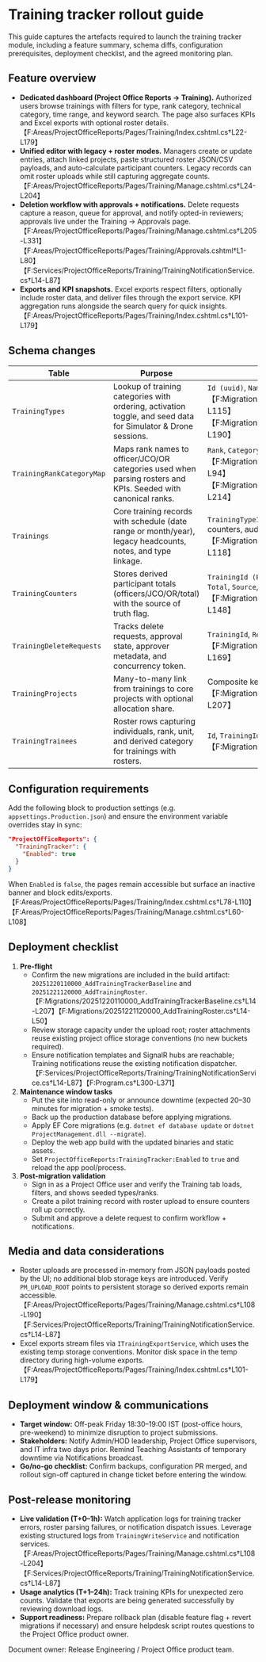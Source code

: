 # Training tracker rollout guide

This guide captures the artefacts required to launch the training tracker module, including a feature summary, schema diffs, configuration prerequisites, deployment checklist, and the agreed monitoring plan.

## Feature overview

- **Dedicated dashboard (Project Office Reports → Training).** Authorized users browse trainings with filters for type, rank category, technical category, time range, and keyword search. The page also surfaces KPIs and Excel exports with optional roster details. 【F:Areas/ProjectOfficeReports/Pages/Training/Index.cshtml.cs†L22-L179】
- **Unified editor with legacy + roster modes.** Managers create or update entries, attach linked projects, paste structured roster JSON/CSV payloads, and auto-calculate participant counters. Legacy records can omit roster uploads while still capturing aggregate counts. 【F:Areas/ProjectOfficeReports/Pages/Training/Manage.cshtml.cs†L24-L204】
- **Deletion workflow with approvals + notifications.** Delete requests capture a reason, queue for approval, and notify opted-in reviewers; approvals live under the Training → Approvals page. 【F:Areas/ProjectOfficeReports/Pages/Training/Manage.cshtml.cs†L205-L331】【F:Areas/ProjectOfficeReports/Pages/Training/Approvals.cshtml†L1-L80】【F:Services/ProjectOfficeReports/Training/TrainingNotificationService.cs†L14-L87】
- **Exports and KPI snapshots.** Excel exports respect filters, optionally include roster data, and deliver files through the export service. KPI aggregation runs alongside the search query for quick insights. 【F:Areas/ProjectOfficeReports/Pages/Training/Index.cshtml.cs†L101-L179】

## Schema changes

| Table | Purpose | Key columns |
| --- | --- | --- |
| `TrainingTypes` | Lookup of training categories with ordering, activation toggle, and seed data for Simulator & Drone sessions. | `Id (uuid)`, `Name`, `Description`, `IsActive`, `DisplayOrder`, `RowVersion`. 【F:Migrations/20251220110000_AddTrainingTrackerBaseline.cs†L14-L115】【F:Migrations/20251220110000_AddTrainingTrackerBaseline.cs†L160-L190】 |
| `TrainingRankCategoryMap` | Maps rank names to officer/JCO/OR categories used when parsing rosters and KPIs. Seeded with canonical ranks. | `Rank`, `Category`, `IsActive`, audit fields, `RowVersion`. 【F:Migrations/20251220110000_AddTrainingTrackerBaseline.cs†L15-L94】【F:Migrations/20251220110000_AddTrainingTrackerBaseline.cs†L170-L214】 |
| `Trainings` | Core training records with schedule (date range or month/year), legacy headcounts, notes, and type linkage. | `TrainingTypeId`, `StartDate`, `EndDate`, `TrainingMonth`, `TrainingYear`, legacy counters, audit fields. 【F:Migrations/20251220110000_AddTrainingTrackerBaseline.cs†L50-L118】 |
| `TrainingCounters` | Stores derived participant totals (officers/JCO/OR/total) with the source of truth flag. | `TrainingId (PK/FK)`, `Officers`, `JuniorCommissionedOfficers`, `OtherRanks`, `Total`, `Source`, `UpdatedAtUtc`. 【F:Migrations/20251220110000_AddTrainingTrackerBaseline.cs†L118-L148】 |
| `TrainingDeleteRequests` | Tracks delete requests, approval state, approver metadata, and concurrency token. | `TrainingId`, `RequestedByUserId`, `Status`, decision fields, `RowVersion`. 【F:Migrations/20251220110000_AddTrainingTrackerBaseline.cs†L148-L169】 |
| `TrainingProjects` | Many-to-many link from trainings to core projects with optional allocation share. | Composite key `(TrainingId, ProjectId)`, `AllocationShare`, `RowVersion`. 【F:Migrations/20251220110000_AddTrainingTrackerBaseline.cs†L169-L207】 |
| `TrainingTrainees` | Roster rows capturing individuals, rank, unit, and derived category for trainings with rosters. | `Id`, `TrainingId`, `ArmyNumber`, `Rank`, `Name`, `UnitName`, `Category`, `RowVersion`. 【F:Migrations/20251221120000_AddTrainingRoster.cs†L14-L55】 |

## Configuration requirements

Add the following block to production settings (e.g. `appsettings.Production.json`) and ensure the environment variable overrides stay in sync:

```json
"ProjectOfficeReports": {
  "TrainingTracker": {
    "Enabled": true
  }
}
```

When `Enabled` is `false`, the pages remain accessible but surface an inactive banner and block edits/exports. 【F:Areas/ProjectOfficeReports/Pages/Training/Index.cshtml.cs†L78-L110】【F:Areas/ProjectOfficeReports/Pages/Training/Manage.cshtml.cs†L60-L108】

## Deployment checklist

1. **Pre-flight**
   - Confirm the new migrations are included in the build artifact: `20251220110000_AddTrainingTrackerBaseline` and `20251221120000_AddTrainingRoster`. 【F:Migrations/20251220110000_AddTrainingTrackerBaseline.cs†L14-L207】【F:Migrations/20251221120000_AddTrainingRoster.cs†L14-L50】
   - Review storage capacity under the upload root; roster attachments reuse existing project office storage conventions (no new buckets required).
   - Ensure notification templates and SignalR hubs are reachable; Training notifications reuse the existing notification dispatcher. 【F:Services/ProjectOfficeReports/Training/TrainingNotificationService.cs†L14-L87】【F:Program.cs†L300-L371】
2. **Maintenance window tasks**
   - Put the site into read-only or announce downtime (expected 20–30 minutes for migration + smoke tests).
   - Back up the production database before applying migrations.
   - Apply EF Core migrations (e.g. `dotnet ef database update` or `dotnet ProjectManagement.dll --migrate`).
   - Deploy the web app build with the updated binaries and static assets.
   - Set `ProjectOfficeReports:TrainingTracker:Enabled` to `true` and reload the app pool/process.
3. **Post-migration validation**
   - Sign in as a Project Office user and verify the Training tab loads, filters, and shows seeded types/ranks.
   - Create a pilot training record with roster upload to ensure counters roll up correctly.
   - Submit and approve a delete request to confirm workflow + notifications.

## Media and data considerations

- Roster uploads are processed in-memory from JSON payloads posted by the UI; no additional blob storage keys are introduced. Verify `PM_UPLOAD_ROOT` points to persistent storage so derived exports remain accessible. 【F:Areas/ProjectOfficeReports/Pages/Training/Manage.cshtml.cs†L108-L190】【F:Services/ProjectOfficeReports/Training/TrainingNotificationService.cs†L14-L87】
- Excel exports stream files via `ITrainingExportService`, which uses the existing temp storage conventions. Monitor disk space in the temp directory during high-volume exports. 【F:Areas/ProjectOfficeReports/Pages/Training/Index.cshtml.cs†L101-L179】

## Deployment window & communications

- **Target window:** Off-peak Friday 18:30–19:00 IST (post-office hours, pre-weekend) to minimize disruption to project submissions.
- **Stakeholders:** Notify Admin/HOD leadership, Project Office supervisors, and IT infra two days prior. Remind Teaching Assistants of temporary downtime via Notifications broadcast.
- **Go/no-go checklist:** Confirm backups, configuration PR merged, and rollout sign-off captured in change ticket before entering the window.

## Post-release monitoring

- **Live validation (T+0–1h):** Watch application logs for training tracker errors, roster parsing failures, or notification dispatch issues. Leverage existing structured logs from `TrainingWriteService` and notification services. 【F:Areas/ProjectOfficeReports/Pages/Training/Manage.cshtml.cs†L108-L204】【F:Services/ProjectOfficeReports/Training/TrainingNotificationService.cs†L14-L87】
- **Usage analytics (T+1–24h):** Track training KPIs for unexpected zero counts. Validate that exports are being generated successfully by reviewing download logs.
- **Support readiness:** Prepare rollback plan (disable feature flag + revert migrations if necessary) and ensure helpdesk script routes questions to the Project Office product owner.

Document owner: Release Engineering / Project Office product team.
